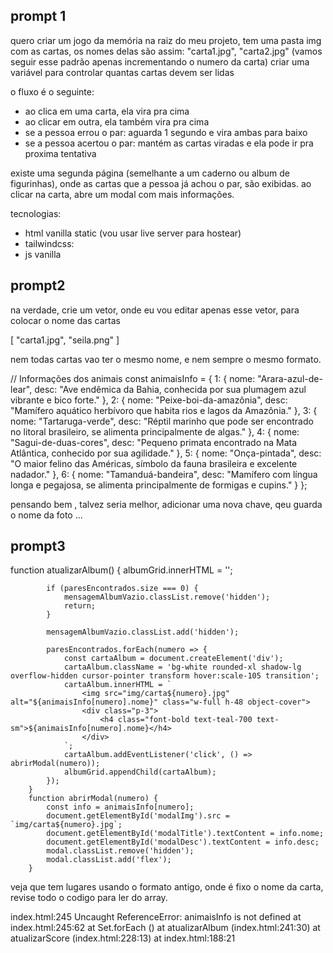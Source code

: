 ## prompt 1

quero criar um jogo da memória na raiz do meu projeto, tem uma pasta img com as cartas, os nomes delas são assim: "carta1.jpg", "carta2.jpg" (vamos seguir esse padrão apenas incrementando o numero da carta)
criar uma variável para controlar quantas cartas devem ser lidas

o fluxo é o seguinte:
- ao clica em uma carta, ela vira pra cima
- ao clicar em outra, ela também vira pra cima
- se a pessoa errou o par: aguarda 1 segundo e vira ambas para baixo
- se a pessoa acertou o par: mantém as cartas viradas e ela pode ir pra proxima tentativa

existe uma segunda página (semelhante a um caderno ou album de figurinhas), onde as cartas que a pessoa já achou o par, são exibidas.
ao clicar na carta, abre um modal com mais informações.


tecnologias:
- html vanilla static (vou usar live server para hostear)
- tailwindcss: <script src="https://cdn.jsdelivr.net/npm/@tailwindcss/browser@4"></script>
- js vanilla

## prompt2

na verdade, crie um vetor, onde eu vou editar apenas esse vetor, para colocar o nome das cartas

[ "carta1.jpg", "seila.png" ]

nem todas cartas vao ter o mesmo nome, e nem sempre o mesmo formato.

// Informações dos animais
        const animaisInfo = {
            1: { nome: "Arara-azul-de-lear", desc: "Ave endêmica da Bahia, conhecida por sua plumagem azul vibrante e bico forte." },
            2: { nome: "Peixe-boi-da-amazônia", desc: "Mamífero aquático herbívoro que habita rios e lagos da Amazônia." },
            3: { nome: "Tartaruga-verde", desc: "Réptil marinho que pode ser encontrado no litoral brasileiro, se alimenta principalmente de algas." },
            4: { nome: "Sagui-de-duas-cores", desc: "Pequeno primata encontrado na Mata Atlântica, conhecido por sua agilidade." },
            5: { nome: "Onça-pintada", desc: "O maior felino das Américas, símbolo da fauna brasileira e excelente nadador." },
            6: { nome: "Tamanduá-bandeira", desc: "Mamífero com língua longa e pegajosa, se alimenta principalmente de formigas e cupins." }
        };

pensando bem , talvez seria melhor, adicionar uma nova chave, qeu guarda o nome da foto ...



## prompt3 

function atualizarAlbum() {
            albumGrid.innerHTML = '';
            
            if (paresEncontrados.size === 0) {
                mensagemAlbumVazio.classList.remove('hidden');
                return;
            }
            
            mensagemAlbumVazio.classList.add('hidden');
            
            paresEncontrados.forEach(numero => {
                const cartaAlbum = document.createElement('div');
                cartaAlbum.className = 'bg-white rounded-xl shadow-lg overflow-hidden cursor-pointer transform hover:scale-105 transition';
                cartaAlbum.innerHTML = `
                    <img src="img/carta${numero}.jpg" alt="${animaisInfo[numero].nome}" class="w-full h-48 object-cover">
                    <div class="p-3">
                        <h4 class="font-bold text-teal-700 text-sm">${animaisInfo[numero].nome}</h4>
                    </div>
                `;
                cartaAlbum.addEventListener('click', () => abrirModal(numero));
                albumGrid.appendChild(cartaAlbum);
            });
        }
        function abrirModal(numero) {
            const info = animaisInfo[numero];
            document.getElementById('modalImg').src = `img/carta${numero}.jpg`;
            document.getElementById('modalTitle').textContent = info.nome;
            document.getElementById('modalDesc').textContent = info.desc;
            modal.classList.remove('hidden');
            modal.classList.add('flex');
        }

veja que tem lugares usando o formato antigo, onde é fixo o nome da carta, revise todo o codigo para ler do array.

index.html:245 Uncaught ReferenceError: animaisInfo is not defined
    at index.html:245:62
    at Set.forEach (<anonymous>)
    at atualizarAlbum (index.html:241:30)
    at atualizarScore (index.html:228:13)
    at index.html:188:21